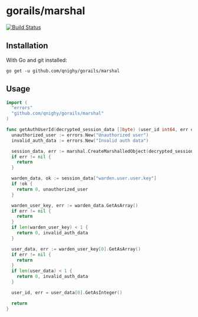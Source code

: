 gorails/marshal
===============

[![Build Status](https://travis-ci.com/qnighy/gorails.png)](https://travis-ci.com/qnighy/gorails)

## Installation

With Go and git installed:

```
go get -u github.com/qnighy/gorails/marshal
```

## Usage

```go
import (
  "errors"
  "github.com/qnighy/gorails/marshal"
)

func getAuthUserId(decrypted_session_data []byte) (user_id int64, err error) {
  unauthorized_user := errors.New("Unauthorized user")
  invalid_auth_data := errors.New("Invalid auth data")

  session_data, err := marshal.CreateMarshalledObject(decrypted_session_data).GetAsMap()
  if err != nil {
    return
  }

  warden_data, ok := session_data["warden.user.user.key"]
  if !ok {
    return 0, unauthorized_user
  }

  warden_user_key, err := warden_data.GetAsArray()
  if err != nil {
    return
  }
  if len(warden_user_key) < 1 {
    return 0, invalid_auth_data
  }

  user_data, err := warden_user_key[0].GetAsArray()
  if err != nil {
    return
  }
  if len(user_data) < 1 {
    return 0, invalid_auth_data
  }

  user_id, err = user_data[0].GetAsInteger()

  return
}
```
